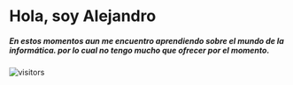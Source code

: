 # Hola, soy Alejandro

##### En estos momentos aun me encuentro aprendiendo sobre el mundo de la informática. por lo cual no tengo mucho que ofrecer por el momento.

![visitors](https://visitor-badge.glitch.me/badge?page_id=AlejandroP02.visitor-badge&left_color=green&right_color=red)
